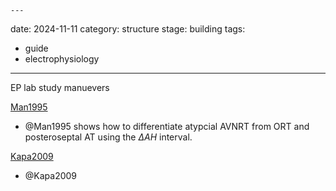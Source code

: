 	---
date: 2024-11-11
category: structure
stage: building
tags:
  - guide
  - electrophysiology
---

EP lab study manuevers

[Man1995](../literature/Man1995.md)
- @Man1995 shows how to differentiate atypcial AVNRT from ORT and posteroseptal AT using the $\Delta AH$ interval. 

[Kapa2009](../literature/Kapa2009.md) 
- @Kapa2009 
